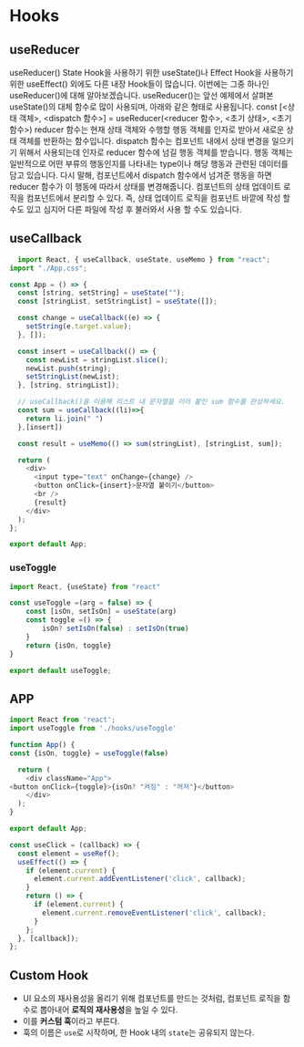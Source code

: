 # Hooks




## useReducer

useReducer()
State Hook을 사용하기 위한 useState()나 Effect Hook을 사용하기 위한 useEffect() 외에도 다른 내장 Hook들이 많습니다.
이번에는 그중 하나인 useReducer()에 대해 알아보겠습니다.
useReducer()는 앞선 예제에서 살펴본 useState()의 대체 함수로 많이 사용되며, 아래와 같은 형태로 사용됩니다.
const [<상태 객체>, <dispatch 함수>] = useReducer(<reducer 함수>, <초기 상태>, <초기 함수>)
reducer 함수는 현재 상태 객체와 수행할 행동 객체를 인자로 받아서 새로운 상태 객체를 반환하는 함수입니다.
dispatch 함수는 컴포넌트 내에서 상태 변경을 일으키기 위해서 사용되는데 인자로 reducer 함수에 넘길 행동 객체를 받습니다.
행동 객체는 일반적으로 어떤 부류의 행동인지를 나타내는 type이나 해당 행동과 관련된 데이터를 담고 있습니다.
다시 말해, 컴포넌트에서 dispatch 함수에서 넘겨준 행동을 하면 reducer 함수가 이 행동에 따라서 상태를 변경해줍니다.
컴포넌트의 상태 업데이트 로직을 컴포넌트에서 분리할 수 있다.
즉, 상태 업데이트 로직을 컴포넌트 바깥에 작성 할 수도 있고 심지어 다른 파일에 작성 후 불러와서 사용 할 수도 있습니다.



## useCallback

```js
  import React, { useCallback, useState, useMemo } from "react";
import "./App.css";

const App = () => {
  const [string, setString] = useState("");
  const [stringList, setStringList] = useState([]);

  const change = useCallback((e) => {
    setString(e.target.value);
  }, []);

  const insert = useCallback(() => {
    const newList = stringList.slice();
    newList.push(string);
    setStringList(newList);
  }, [string, stringList]);

  // useCallback()을 이용해 리스트 내 문자열을 이어 붙인 sum 함수를 완성하세요.
  const sum = useCallback((li)=>{
    return li.join(" ")
  },[insert])

  const result = useMemo(() => sum(stringList), [stringList, sum]);

  return (
    <div>
      <input type="text" onChange={change} />
      <button onClick={insert}>문자열 붙이기</button>
      <br />
      {result}
    </div>
  );
};

export default App;
```

### useToggle

```js
import React, {useState} from "react"

const useToggle =(arg = false) => {
    const [isOn, setIsOn] = useState(arg)
    const toggle =() => {
        isOn? setIsOn(false) : setIsOn(true)
    }
    return {isOn, toggle}
}

export default useToggle;
```

## APP
```js
import React from 'react';
import useToggle from './hooks/useToggle'

function App() {
const {isOn, toggle} = useToggle(false)

  return (
    <div className="App">
<button onClick={toggle}>{isOn? "켜짐" : "꺼져"}</button>    
    </div>
  );
}

export default App;
```

```js
const useClick = (callback) => {
  const element = useRef();
  useEffect(() => {  
    if (element.current) {
      element.current.addEventListener('click', callback);
    }
    return () => {
      if (element.current) {
        element.current.removeEventListener('click', callback);
      }
    };
  }, [callback]);
};
```




## Custom Hook

- UI 요소의 재사용성을 올리기 위해 컴포넌트를 만드는 것처럼, 컴포넌트 로직을 함수로 뽑아내어 **로직의 재사용성**을 높일 수 있다.
- 이를 **커스텀 훅**이라고 부른다.
- 훅의 이름은 `use`로 시작하며, 한 Hook 내의 `state`는 공유되지 않는다.



